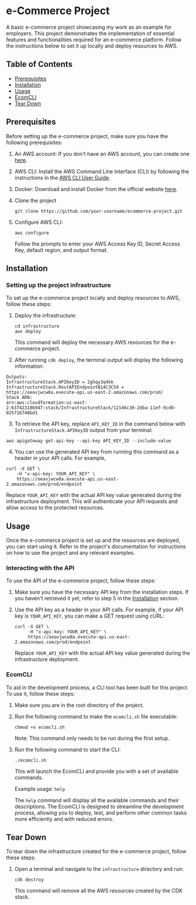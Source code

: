# e-Commerce Project

A basic e-commerce project showcasing my work as an example for employers. This project demonstrates the implementation of essential features and functionalities required for an e-commerce platform. Follow the instructions below to set it up locally and deploy resources to AWS.

## Table of Contents

- [Prerequisites](#prerequisites)
- [Installation](#installation)
- [Usage](#usage)
- [EcomCLI](#ecomcli)
- [Tear Down](#tear-down)

## Prerequisites

Before setting up the e-commerce project, make sure you have the following prerequisites:

1. An AWS account: If you don't have an AWS account, you can create one [here](https://aws.amazon.com/).
2. AWS CLI: Install the AWS Command Line Interface (CLI) by following the instructions in the [AWS CLI User Guide](https://docs.aws.amazon.com/cli/latest/userguide/cli-configure-quickstart.html).
3. Docker: Download and install Docker from the official website [here](https://www.docker.com/get-started).
4. Clone the project

   ```
   git clone https://github.com/your-username/ecommerce-project.git
   ```

5. Configure AWS CLI:

   ```
   aws configure
   ```

   Follow the prompts to enter your AWS Access Key ID, Secret Access Key, default region, and output format.

## Installation

### Setting up the project infrastructure

To set up the e-commerce project locally and deploy resources to AWS, follow these steps:

1. Deploy the infrastructure:

   ```
   cd infrastructure
   aws deploy
   ```

   This command will deploy the necessary AWS resources for the e-commerce project.

2. After running `cdk deploy`, the terminal output will display the following information:

```
Outputs:
InfrastructureStack.APIKeyID = 2ghqy3q4kk
InfrastructureStack.RestAPIEndpointB14C3C54 = https://oeavjwcw8a.execute-api.us-east-2.amazonaws.com/prod/
Stack ARN:
arn:aws:cloudformation:us-east-2:637423186947:stack/InfrastructureStack/12146c30-2dba-11ef-9cd0-025716740bd1
```

3. To retrieve the API key, replace `API_KEY_ID` in the command below with `InfrastructureStack.APIKeyID` output from your terminal:

```
aws apigateway get-api-key --api-key API_KEY_ID --include-value
```

4. You can use the generated API key from running this command as a header in your API calls. For example,

```
curl -X GET \
    -H "x-api-key: YOUR_API_KEY" \
    https://oeavjwcw8a.execute-api.us-east-2.amazonaws.com/prod/endpoint
```

Replace `YOUR_API_KEY` with the actual API key value generated during the infrastructure deployment. This will authenticate your API requests and allow access to the protected resources.

## Usage

Once the e-commerce project is set up and the resources are deployed, you can start using it. Refer to the project's documentation for instructions on how to use the project and any relevant examples.

### Interacting with the API

To use the API of the e-commerce project, follow these steps:

1. Make sure you have the necessary API key from the installation steps. If you haven't retrieved it yet, refer to step 5 in the [Installation](#installation) section.

2. Use the API key as a header in your API calls. For example, if your API key is `YOUR_API_KEY`, you can make a GET request using cURL:

   ```
   curl -X GET \
        -H "x-api-key: YOUR_API_KEY" \
        https://oeavjwcw8a.execute-api.us-east-2.amazonaws.com/prod/endpoint
   ```

   Replace `YOUR_API_KEY` with the actual API key value generated during the infrastructure deployment.

### EcomCLI

To aid in the development process, a CLI tool has been built for this project. To use it, follow these steps:

1. Make sure you are in the root directory of the project.
2. Run the following command to make the `ecomcli.sh` file executable:

   ```
   chmod +x ecomcli.sh
   ```

   Note: This command only needs to be run during the first setup.

3. Run the following command to start the CLI:

   ```
   ./ecomcli.sh
   ```

   This will launch the EcomCLI and provide you with a set of available commands.

   Example usage: `help`

   The `help` command will display all the available commands and their descriptions. The EcomCLI is designed to streamline the development process, allowing you to deploy, test, and perform other common tasks more efficiently and with reduced errors.

## Tear Down

To tear down the infrastructure created for the e-commerce project, follow these steps:

1. Open a terminal and navigate to the `infrastructure` directory and run:

   ```
   cdk destroy
   ```

   This command will remove all the AWS resources created by the CDK stack.
